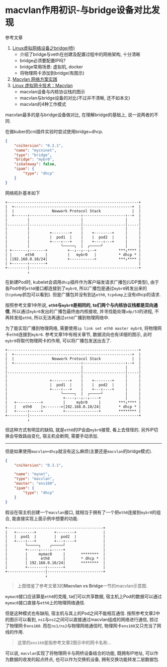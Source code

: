 # macvlan作用初识-与bridge设备对比发现

参考文章

1. [Linux虚拟网络设备之bridge(桥)](https://segmentfault.com/a/1190000009491002)
    - 介绍了bridge与veth在创建及配置过程中的网络架构, 十分清晰
    - bridge必须要配置IP吗?
    - bridge常用场景: 虚拟机, docker
    - 将物理网卡添加到bridge(有图示)
2. [Macvlan 网络方案实践](https://cloud.tencent.com/developer/article/1495218)
3. [Linux 虚拟网卡技术：Macvlan](https://cloud.tencent.com/developer/article/1495440)
    - macvlan设备与内核协议栈的图示
    - macvlan与bridge设备的对比(不过并不清晰, 还不如本文)
    - macvlan的4种工作模式

macvlan最多的是与bridge设备做对比, 在理解bridge的基础上, 说一说两者的不同.

在做kuber的cni插件实验时尝试使用bridge+dhcp.

```json
{
    "cniVersion": "0.3.1",
    "name": "mycninet",
    "type": "bridge",
    "bridge": "mybr0",
    "isGateway": false,
    "ipam": {
        "type": "dhcp"
    }
}
```

网络拓扑基本如下

```
+-----------------------------------------------------------+
|  +-----------------------------------------------------+  |
|  |                 Newwork Protocol Stack              |  |
|  +------↑-----------------------↑-------------------↑--+  |
|         |                       |                   |     |
|.........|.......................|...................|.....|
|         |                       |                   |     |
|         |         +--------+    |    +--------+     |     |
|         |         |  pod1  |    |    |  pod2  |     |     |
|         |         +----↑---+    |    +----↑---+     |     |
|         |              └─────┐  |  ┌─────┘          |     |
| +-------↓-------+         +--↓--↓--↓--+          ***↓**** |
| |      eth0     |         |   mybr0   |          * dhcp * |
| |192.168.0.10/24|         +-----------+          ***↓**** |
| +-------↑-------+                                         |
+---------|-------------------------------------------------+
          ↓
```

在新建Pod时, kubelet会调用`dhcp`插件作为客户端发请求广播包(UDP类型), 由于各Pod中的`eth0`接口都连接到了`mybr0`, 所以广播包是通过`mybr0`转发出来的(`tcpdump`抓包可以看到). 但是广播包并没有到达`eth0`, `tcpdump`上没有dhcp的请求.

按照参考文章1中所说, **`eth0`与`mybr0`是相同的, ta们两个与内核协议栈都是双向通信**, 所以通过`mybr0`发出的广播包最终由内核接收, 并寻找能处理`udp/53`的进程, 不再转发给`eth0`, 所以无法再通过`eth0`广播到物理网络中.

为了能实现广播到物理网络, 需要使用`ip link set eth0 master mybr0`, 将物理网卡`eth0`连接到`mybr0`. 参考文章1中有相关章节, 数据流向也有详细的图示, 此时`mybr0`将取代物理网卡的作用, 可以将广播包发送出去了.

```
+-----------------------------------------------------------+
|  +-----------------------------------------------------+  |
|  |                 Newwork Protocol Stack              |  |
|  +------------------------------↑-------------------↑--+  |
|                                 |                   |     |
|.................................|...................|.....|
|                                 |                   |     |
|                   +--------+    |    +--------+     |     |
|                   |  pod1  |    |    |  pod2  |     |     |
|                   +----↑---+    |    +---↑----+     |     |
|                        └─────┐  |  ┌─────┘          |     |
|                         +----↓--↓--↓----+           |     |
|   +-----------+         |     mybr0     |        ***↓**** |
|   |   eth0    |<------->|192.168.0.10/24|        * dhcp * |
|   +-----↑-----+         +---------------+        ******** |
+---------|-------------------------------------------------+
          ↓
```

但这种方式有明显的缺陷, 就是`eth0`的IP会由`mybr0`接管, 看上去怪怪的. 另外IP切换会导致路由变化, 宿主机会断网, 需要手动添加.

------

但是如果使用`macvlan+dhcp`就没有这么麻烦(主要还是`macvlan`的bridge模式).

```json
{
    "cniVersion": "0.3.1",

	"name": "mynet",
	"type": "macvlan",
	"master": "ens160",
	"ipam": {
		"type": "dhcp"
	}
}
```

假设在宿主机创建一个`macvlan`接口, 就相当于拥有了一个把`eth0`连接到`mybr0`的组合, 能直接实现上面示例中想要的功能.

```
+-------------------------------------------+
|   +--------+        +--------+            |
|   |  pod1  |        |  pod2  |            |
|   +----↑---+        +---↑----+            |
|        └─────┐    ┌─────┘                 |
|        +-----↓----↓-----+                 |
|        |     mymac0     |       ********  |
|        |      eth0      |       * dhcp *  |
|        | 192.168.0.10/24|       ********  |
|        +--------↑-------+                 |
+-----------------|-------------------------+
                  ↓                         
```

> 上图借鉴了参考文章3的**Macvlan vs Bridge**一节的macvlan示意图.

`mymac0`接口应该算是`eth0`的克隆, ta们可以共享数据, 宿主机上Pod的数据可以通过`mymac0`接口直接与`eth0`上的物理网络通信.

但是这种模式也有缺陷, 宿主机与其上的Pod之间不能相互通信. 按照参考文章2中的图示可以看到, `ns1`与`ns2`之间可以直接通过macvlan组成的网络进行通信, 掠过了物理网卡`ens160`. 而在`ns1/ns2`与物理网络通信时, 物理网卡`ens160`又只充当了网线的作用.

> 这里的`ens160`是指参考文章2图示中的网卡名称...

可以说, `macvlan`实现了将物理网卡与网桥设备结合的功能, 既拥有IP地址, 可以作为数据的收发的起点终点, 也可以作为交换机设备, 拥有交换功能转发二层数据包.
